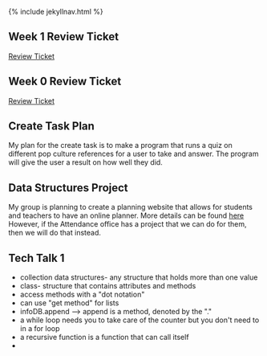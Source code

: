 {% include jekyllnav.html %}

## Week 1 Review Ticket
[Review Ticket](https://github.com/leahsaph123/tri3_individ/issues/2)

## Week 0 Review Ticket
[Review Ticket](https://github.com/leahsaph123/tri3_individ/issues/1)

## Create Task Plan
My plan for the create task is to make a program that runs a quiz on different pop culture references for a user to take and answer. The program will give the user a result on how well they did.

## Data Structures Project
My group is planning to create a planning website that allows for students and teachers to have an online planner. More details can be found [here](https://github.com/parkjessie/LAJ#readme)
However, if the Attendance office has a project that we can do for them, then we will do that instead.

## Tech Talk 1
- collection data structures- any structure that holds more than one value
- class- structure that contains attributes and methods
- access methods with a "dot notation"
- can use "get method" for lists
- infoDB.append --> append is a method, denoted by the "."
- a while loop needs you to take care of the counter but you don't need to in a for loop
- a recursive function is a function that can call itself
- 
